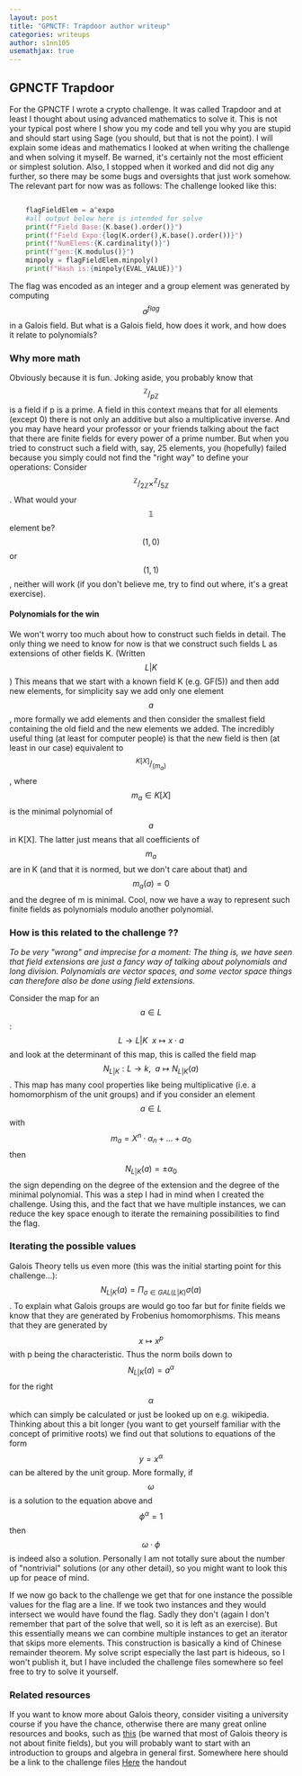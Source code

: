 ```yaml
---
layout: post
title: "GPNCTF: Trapdoor author writeup"
categories: writeups
author: s1nn105
usemathjax: true
---
```

## GPNCTF Trapdoor
For the GPNCTF I wrote a crypto challenge. It was called Trapdoor and at least I thought about using advanced mathematics to solve it.
This is not your typical post where I show you my code and tell you why you are stupid and should start using Sage (you should, but that is not the point).
I will explain some ideas and mathematics I looked at when writing the challenge and when solving it myself. Be warned, it's certainly not the most efficient or simplest solution.
Also, I stopped when it worked and did not dig any further, so there may be some bugs and oversights that just work somehow.
The relevant part for now was as follows:
The challenge looked like this:
```py

    flagFieldElem = a^expo
    #all output below here is intended for solve
    print(f"Field Base:{K.base().order()}")
    print(f"Field Expo:{log(K.order(),K.base().order())}")
    print(f"NumElems:{K.cardinality()}")
    print(f"gen:{K.modulus()}")
    minpoly = flagFieldElem.minpoly()
    print(f"Hash is:{minpoly(EVAL_VALUE)}")
```
The flag was encoded as an integer and a group element was generated by computing $$a^{flag}$$ in a Galois field. 
But what is a Galois field, how does it work, and how does it relate to polynomials? 
### Why more math 
Obviously because it is fun. Joking aside, you probably know that $$^{\mathbb{Z}}/_{p\mathbb{Z}}$$ is a field if p is a prime. A field in this context means that for all elements (except 0) there is not only an additive but also a multiplicative inverse. And you may have heard your professor or your friends talking about the fact that there are finite fields for every power of a prime number. But when you tried to construct such a field with, say, 25 elements, you (hopefully) failed because you simply could not find the "right way" to define your operations: 
Consider $$^{\mathbb{Z}}/_{2\mathbb{Z}} \times ^{\mathbb{Z}}/_{5\mathbb{Z}}$$. What would your $$\mathbb{1}$$ element be? $$(1,0)$$ or $$(1,1)$$, neither will work (if you don't believe me, try to find out where, it's a great exercise).

#### Polynomials for the win 
We won't worry too much about how to construct such fields in detail. The only thing we need to know for now is that we construct such fields L as extensions of other fields K. (Written $$L | K $$)
This means that we start with a known field K (e.g. GF(5)) and then add new elements, for simplicity say we add only one element $$a$$, more formally we add elements and then consider the smallest field containing the old field and the new elements we added.
The incredibly useful thing (at least for computer people) is that 
the new field is then (at least in our case) equivalent to $$^{K[X]}/_{(m_a)}$$, where $$m_a \in K[X]$$ is the minimal polynomial of $$a$$ in K[X]. The latter just means that all coefficients of $$m_a$$ are in K (and that it is normed, but we don't care about that) and $$m_a(a)=0$$ and the degree of m is minimal.
Cool, now we have a way to represent such finite fields as polynomials modulo another polynomial.

### How is this related to the challenge ?? 
_To be very "wrong" and imprecise for a moment: The thing is, we have seen that field extensions are just a fancy way of talking about polynomials and long division. Polynomials are vector spaces, and some vector space things can therefore also be done using field extensions._

Consider the map for an $$a \in L$$:
$$L \rightarrow L |K \ \
x \mapsto x \cdot a $$
and look at the determinant of this map, this is called the field map $$N_{L|K}: L \rightarrow k,\ \ a \mapsto N_{L|K}(a)$$.
This map has many cool properties like being multiplicative (i.e. a homomorphism of the unit groups) and if you consider an element $$a \in L$$ with $$m_a = X^n \cdot \alpha_n + ... + \alpha_0$$ then
$$N_{L|K}(a) = \pm \alpha_0$$ the sign depending on the degree of the extension and the degree of the minimal polynomial. This was a step I had in mind when I created the challenge.
Using this, and the fact that we have multiple instances, we can reduce the key space enough to iterate the remaining possibilities to find the flag.

### Iterating the possible values
Galois Theory tells us even more (this was the initial starting point for this challenge...): 
$$N_{L|K}(a) = \Pi_{\sigma \in GAL(L|K)} \sigma(a)$$. To explain what Galois groups are would go too far but for finite fields we know that they are generated by Frobenius homomorphisms. This means that they are generated by $$ x \mapsto x^p$$ with p being the characteristic. Thus the norm boils down to $$N_{L|K}(a) = a^\alpha$$ for the right $$\alpha$$ which can simply be calculated or just be looked up on e.g. wikipedia. Thinking about this a bit longer (you want to get yourself familiar with the concept of primitive roots) we find out that solutions to equations of the form $$y = x^\alpha$$ can be altered by the unit group. More formally, if $$\omega$$ is a solution to the equation above and $$\phi^\alpha=1$$ then $$\omega \cdot \phi$$ is indeed also a solution. Personally I am not totally sure about the number of "nontrivial" solutions (or any other detail), so you might want to look this up for peace of mind.

If we now go back to the challenge we get that for one instance the possible values for the flag are a line. If we took two instances and they would intersect we would have found the flag. Sadly they don't (again I don't remember that part of the solve that well, so it is left as an exercise).
But this essentially means we can combine multiple instances to get an iterator that skips more elements. This construction is basically a kind of Chinese remainder theorem.
My solve script especially the last part is hideous, so I won't publish it, but I have included the challenge files somewhere so feel free to try to solve it yourself.

### Related resources 
If you want to know more about Galois theory, consider visiting a university course if you have the chance, otherwise there are many great online resources and books, such as [this](https://www.maths.ed.ac.uk/~tl/gt/gt.pdf) (be warned that most of Galois theory is not about finite fields), but you will probably want to start with an introduction to groups and algebra in general first.
Somewhere here should be a link to the challenge files
[Here](https://files.ctf.kitctf.de/trapdoor/a053f0f33932977546aa3e9720188e42cd8a1c6921ce95908f5f35766e2f53d6/trapdoor.tar.gz) the handout 
